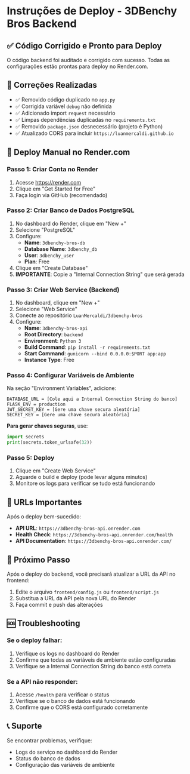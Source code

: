 # Instruções de Deploy - 3DBenchy Bros Backend

## ✅ Código Corrigido e Pronto para Deploy

O código backend foi auditado e corrigido com sucesso. Todas as configurações estão prontas para deploy no Render.com.

## 🔧 Correções Realizadas

- ✅ Removido código duplicado no `app.py`
- ✅ Corrigida variável `debug` não definida
- ✅ Adicionado import `request` necessário
- ✅ Limpas dependências duplicadas no `requirements.txt`
- ✅ Removido `package.json` desnecessário (projeto é Python)
- ✅ Atualizado CORS para incluir `https://luanmercaldi.github.io`

## 🚀 Deploy Manual no Render.com

### Passo 1: Criar Conta no Render
1. Acesse https://render.com
2. Clique em "Get Started for Free"
3. Faça login via GitHub (recomendado)

### Passo 2: Criar Banco de Dados PostgreSQL
1. No dashboard do Render, clique em "New +"
2. Selecione "PostgreSQL"
3. Configure:
   - **Name**: `3dbenchy-bros-db`
   - **Database Name**: `3dbenchy_db`
   - **User**: `3dbenchy_user`
   - **Plan**: Free
4. Clique em "Create Database"
5. **IMPORTANTE**: Copie a "Internal Connection String" que será gerada

### Passo 3: Criar Web Service (Backend)
1. No dashboard, clique em "New +"
2. Selecione "Web Service"
3. Conecte ao repositório `LuanMercaldi/3dbenchy-bros`
4. Configure:
   - **Name**: `3dbenchy-bros-api`
   - **Root Directory**: `backend`
   - **Environment**: `Python 3`
   - **Build Command**: `pip install -r requirements.txt`
   - **Start Command**: `gunicorn --bind 0.0.0.0:$PORT app:app`
   - **Instance Type**: Free

### Passo 4: Configurar Variáveis de Ambiente
Na seção "Environment Variables", adicione:

```
DATABASE_URL = [Cole aqui a Internal Connection String do banco]
FLASK_ENV = production
JWT_SECRET_KEY = [Gere uma chave secura aleatória]
SECRET_KEY = [Gere uma chave secura aleatória]
```

**Para gerar chaves seguras**, use:
```python
import secrets
print(secrets.token_urlsafe(32))
```

### Passo 5: Deploy
1. Clique em "Create Web Service"
2. Aguarde o build e deploy (pode levar alguns minutos)
3. Monitore os logs para verificar se tudo está funcionando

## 🔗 URLs Importantes

Após o deploy bem-sucedido:
- **API URL**: `https://3dbenchy-bros-api.onrender.com`
- **Health Check**: `https://3dbenchy-bros-api.onrender.com/health`
- **API Documentation**: `https://3dbenchy-bros-api.onrender.com/`

## 🔄 Próximo Passo

Após o deploy do backend, você precisará atualizar a URL da API no frontend:
1. Edite o arquivo `frontend/config.js` ou `frontend/script.js`
2. Substitua a URL da API pela nova URL do Render
3. Faça commit e push das alterações

## 🆘 Troubleshooting

### Se o deploy falhar:
1. Verifique os logs no dashboard do Render
2. Confirme que todas as variáveis de ambiente estão configuradas
3. Verifique se a Internal Connection String do banco está correta

### Se a API não responder:
1. Acesse `/health` para verificar o status
2. Verifique se o banco de dados está funcionando
3. Confirme que o CORS está configurado corretamente

## 📞 Suporte

Se encontrar problemas, verifique:
- Logs do serviço no dashboard do Render
- Status do banco de dados
- Configuração das variáveis de ambiente

